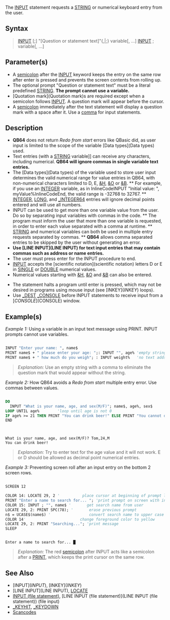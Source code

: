 The [INPUT](INPUT) statement requests a [STRING](STRING) or numerical keyboard entry from the user.


## Syntax

>  [INPUT](INPUT) [;] "[Question or statement text]"{,|;} variable[, ...]
>  [INPUT](INPUT) ; variable[, ...]


## Parameter(s)

* A [semicolon](semicolon) after the [INPUT](INPUT) keyword keeps the entry on the same row after enter is pressed  and prevents the screen contents from rolling up.
* The optional prompt "Question or statement text" must be a literal predefined [STRING](STRING). **The prompt cannot use a variable.**
* [Quotation mark](Quotation mark)s are required except when a semicolon follows [INPUT](INPUT). A question mark will appear before the cursor.
* A [semicolon](semicolon) immediately after the text statement will display a question mark with a space after it. Use a [comma](comma) for input statements.


## Description

* **QB64** does not return *Redo from start* errors like QBasic did, as user input is limited to the scope of the variable [Data types](Data types) used.
* Text entries (with a [STRING](STRING) variable]] can receive any characters, including numerical. **QB64 will ignore commas in single variable text entries.**
* The [Data types](Data types) of the variable used to store user input determines the valid numerical range for value entries in QB64, with non-numerical characters limited to D, E, [&H](&H), [&O](&O) or [&B](&B).
** For example, if you use an [INTEGER](INTEGER) variable, as in InlineCodeINPUT "Initial value: ", myValue%InlineCodeEnd, the valid range is -32768 to 32767.
** [INTEGER](INTEGER), [LONG](LONG), and [_INTEGER64](_INTEGER64) entries will ignore decimal points entered and will use all numbers.
* INPUT can be used to get more than one variable value from the user. Do so by separating input variables with commas in the code.
** The program must inform the user that more than one variable is requested, in order to enter each value separated with a comma at runtime.
** [STRING](STRING) and numerical variables can both be used in multiple entry requests separated by commas.
** **QB64**  allows comma separated entries to be skipped by the user without generating an error.
* **Use [LINE INPUT](LINE INPUT) for text input entries that may contain commas such as address or name entries.**  
* The user must press enter for the INPUT procedure to end. <!-- redundant: Multiple entries can be skipped. -->
* [INPUT](INPUT) accepts the [scientific notation](scientific notation) letters D or E in [SINGLE](SINGLE) or [DOUBLE](DOUBLE) numerical values.
* Numerical values starting with [&H](&H), [&O](&O) and [&B](&B) can also be entered.
<!-- not valid for QB64, not worth mentioning then denying: * INPUT removes all leading or trailing spaces in a string value entry. **QB64 does NOT remove those spaces!** -->
* The statement halts a program until enter is pressed, which may not be desired in programs using mouse input (see [INKEY$](INKEY$) loops).
* Use [_DEST](_DEST) [_CONSOLE](_CONSOLE) before INPUT statements to receive input from a [$CONSOLE]($CONSOLE) window.


## Example(s)

*Example 1:* Using a variable in an input text message using PRINT. INPUT prompts cannot use variables.

```vb

INPUT "Enter your name: ", name$
PRINT name$ + " please enter your age: ";: INPUT "", age% 'empty string with comma
PRINT name$ + " how much do you weigh"; : INPUT weight%   'no text adds ? 

```
> *Explanation:* Use an empty string with a comma to eliminate the question mark that would appear without the string.


*Example 2:* How QB64 avoids a *Redo from start* multiple entry error. Use commas between values.

```vb

DO
  INPUT "What is your name, age, and sex(M/F)"; name$, age%, sex$
LOOP UNTIL age%        'loop until age is not 0
IF age% >= 21 THEN PRINT "You can drink beer!" ELSE PRINT "You cannot drink beer yet!"
END 

```

```text


What is your name, age, and sex(M/F)? Tom,24,M
You can drink beer!

```

> *Explanation:* Try to enter text for the age value and it will not work. E or D should be allowed as decimal point numerical entries.


*Example 3:* Preventing screen roll after an input entry on the bottom 2 screen rows. 

```vb

SCREEN 12

COLOR 14: LOCATE 29, 2 '          place cursor at beginning of prompt line
PRINT "Enter a name to search for... "; 'print prompt on screen with input to follow
COLOR 15: INPUT ; "", name$ '       get search name from user
LOCATE 29, 2: PRINT SPC(78); '       erase previous prompt
n$ = UCASE$(name$) '                 convert search name to upper case
COLOR 14'                        change foreground color to yellow
LOCATE 29, 2: PRINT "Searching..."; 'print message
SLEEP 

```

```text

Enter a name to search for... █

```

>  *Explanation:* The red [semicolon](semicolon) after INPUT acts like a semicolon after a [PRINT](PRINT), which keeps the print cursor on the same row.


## See Also

* [INPUT$](INPUT$), [INKEY$](INKEY$)
* [LINE INPUT](LINE INPUT), [LOCATE](LOCATE)
* [INPUT (file statement)](INPUT (file statement)), [LINE INPUT (file statement)](LINE INPUT (file statement)) (file input)
* [_KEYHIT](_KEYHIT), [_KEYDOWN](_KEYDOWN)
* [Scancodes](Scancodes)




